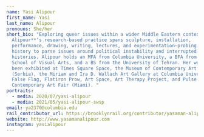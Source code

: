```yaml
---
name: Yasi Alipour
first_name: Yasi
last_name: Alipour
pronouns: She/her
short_bio: "Exploring queer issues within a wider Middle Eastern context, **Yasi
  Alipour**’s research-based practice spans sculpture, installation,
  performance, drawing, writing, lectures, and experimentation—probing personal
  history to parse issues around political instability and interrupted
  histories. Alipour holds an MFA from Columbia University, a BFA from the
  School of Visual Arts, and a BS from the University of Tehran. Her work has
  been exhibited at Times Square Space, the Museum of Contemporary Art Vojvodina
  (Serbia), the Miriam and Ira D. Wallach Art Gallery at Columbia University,
  False Flag, Flatiron Prow, Art Space, Art Therapy Project, and Pulse
  Contemporary Art Fair (Miami). "
portraits:
  - media: 2020/07/yasi-alipour
  - media: 2021/05/yasi-alipour-swsp
email: ya2370@columbia.edu
rail_contributor_url: https://brooklynrail.org/contributor/yasaman-alipour
website: http://www.yasamanalipour.com
instagram: yasialipour
---
```

